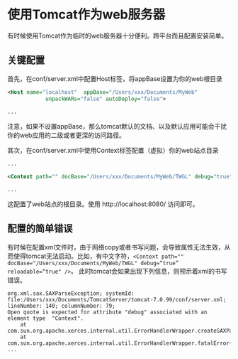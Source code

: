 # 使用Tomcat作为web服务器
有时候使用Tomcat作为临时的web服务器十分便利。跨平台而且配置安装简单。

## 关键配置
首先，在conf/server.xml中配置Host标签，将appBase设置为你的web根目录

```web.xml
<Host name="localhost"  appBase="/Users/xxx/Documents/MyWeb"
            unpackWARs="false" autoDeploy="false"> 
            
... 
```
注意，如果不设置appBase，那么tomcat默认的文档、以及默认应用可能会干扰你的web应用的二级或者更深的访问路径。

其次，在conf/server.xml中使用Context标签配置（虚拟）你的web站点目录


```web.xml
...

<Context path="" docBase="/Users/xxx/Documents/MyWeb/TWGL" debug="true" reloadable="true" />

...
```
这配置了web站点的根目录。使用 http://localhost:8080/ 访问即可。

## 配置的简单错误
有时候在配置xml文件时，由于网络copy或者书写问题，会导致属性无法生效，从而使得tomcat无法启动。比如，有中文字符，`<Context path="" docBase="/Users/xxx/Documents/MyWeb/TWGL" debug=“true” reloadable=“true" />`。
此时tomcat会如果出现下列信息，则预示着xml的书写错误。


```log
org.xml.sax.SAXParseException; systemId: file:/Users/xxx/Documents/TomcatServer/tomcat-7.0.99/conf/server.xml; lineNumber: 140; columnNumber: 79; 
Open quote is expected for attribute "debug" associated with an  element type  "Context".
	at com.sun.org.apache.xerces.internal.util.ErrorHandlerWrapper.createSAXParseException(ErrorHandlerWrapper.java:203)
	at com.sun.org.apache.xerces.internal.util.ErrorHandlerWrapper.fatalError(ErrorHandlerWrapper.java:177)
...
```



